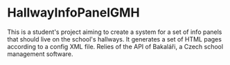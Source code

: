 # HallwayInfoPanelGMH

This is a student's project aiming to create a system for a set of info panels that should live on the school's hallways.
It generates a set of HTML pages according to a config XML file. Relies of the API of Bakaláři, a Czech school management software.